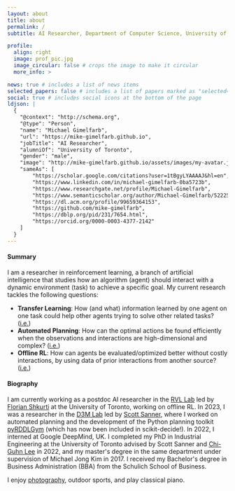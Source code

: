 ```yaml
---
layout: about
title: about
permalink: /
subtitle: AI Researcher, Department of Computer Science, University of Toronto

profile:
  align: right
  image: prof_pic.jpg
  image_circular: false # crops the image to make it circular
  more_info: >

news: true # includes a list of news items
selected_papers: false # includes a list of papers marked as "selected={true}"
social: true # includes social icons at the bottom of the page
ldjson: |
  {
    "@context": "http://schema.org",
    "@type": "Person",
    "name": "Michael Gimelfarb",
    "url": "https://mike-gimelfarb.github.io",
    "jobTitle": "AI Researcher",
    "alumniOf": "University of Toronto",
    "gender": "male",
    "image": "http://mike-gimelfarb.github.io/assets/images/my-avatar.jpg",
    "sameAs": [
        "https://scholar.google.com/citations?user=1tBgyLYAAAAJ&hl=en", 
        "https://www.linkedin.com/in/michael-gimelfarb-0ba5723b",
        "https://www.researchgate.net/profile/Michael-Gimelfarb",  
        "https://www.semanticscholar.org/author/Michael-Gimelfarb/52225987",      
        "https://dl.acm.org/profile/99659364153",
        "https://github.com/mike-gimelfarb",
        "https://dblp.org/pid/231/7654.html",
        "https://orcid.org/0000-0003-4377-2142"
    ]
  }
---
```


#### Summary

I am a researcher in reinforcement learning, a branch of artificial intelligence 
that studies how an algorithm (agent) should interact with a dynamic environment (task)
to achieve a specific goal. My current research tackles the following questions:
- **Transfer Learning**: How (and what) information learned by one agent on one task could help other agents trying to solve other related tasks? ([i.e.](https://neurips.cc/virtual/2021/poster/28397))
- **Automated Planning**: How can the optimal actions be found efficiently when the observations and interactions are high-dimensional and complex? ([i.e.](https://ojs.aaai.org/index.php/ICAPS/article/view/31480))
- **Offline RL**: How can agents be evaluated/optimized better without costly interactions, by using data of prior interactions from another source? ([i.e.](https://iclr.cc/virtual/2023/poster/10975))


#### Biography

I am currently working as a postdoc AI researcher in the [RVL Lab](https://rvl.cs.toronto.edu/) led by [Florian Shkurti](https://www.cs.toronto.edu/~florian/) at the University of Toronto, working on offline RL.
In 2023, I was a researcher in the [D3M Lab](https://d3m.mie.utoronto.ca/) led by [Scott Sanner](https://www.mie.utoronto.ca/faculty_staff/sanner/), where I worked on automated planning
and the development of the Python planning toolkit [pyRDDLGym](https://github.com/pyrddlgym-project) 
(which has now been included in scikit-decide!). In 2022, I interned at Google DeepMind, UK. 
I completed my PhD in Industrial Engineering at the University of Toronto advised by Scott Sanner
and [Chi-Guhn Lee](https://cglee.mie.utoronto.ca/) in 2022, and my master's degree in the same department under supervision of Michael Jong Kim in 2017. 
I received my Bachelor's degree in Business Administration (BBA) from the Schulich School of Business.

I enjoy [photography](https://commons.wikimedia.org/wiki/User:Mgimelfarb), outdoor sports, and play classical piano.